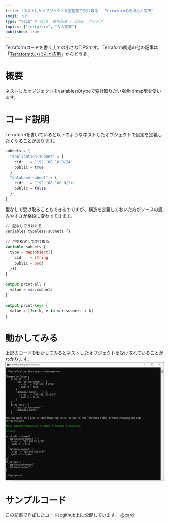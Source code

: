```yaml
---
title: "ネストしたオブジェクトを型指定で受け取る - Terraformのきほんと応用"
emoji: "🛴"
type: "tech" # tech: 技術記事 / idea: アイデア
topics: ["terraform", "入力変数"]
published: true
---
```

Terraformコードを書く上での小さなTIPSです。
Terraform関連の他の記事は「[Terraformのきほんと応用](https://zenn.dev/sway/articles/terraform_index_list)」からどうぞ。

# 概要
ネストしたオブジェクトをvariablesのtypeで受け取りたい場合はmap型を使います。

# コード説明
Terraformを書いていると以下のようなネストしたオブジェクトで設定を定義したくなることがあります。
```hcl:terraform.tfvars
subnets = {
  "application-subnet" = {
    cidr   = "192.168.10.0/24"
    public = true
  }
  "database-subnet" = {
    cidr   = "192.168.100.0/24"
    public = false
  }
}
```
型なしで受け取ることもできるのですが、構造を定義しておいた方がソースの読みやすさが格段に変わってきます。
```hcl:main.tf
// 型なしでうけとる
variables typeless-subnets {}

// 型を指定して受け取る
variable subnets {
  type = map(object({
    cidr   = string
    public = bool
  }))
}

output print-all {
  value = var.subnets
}

output print-keys {
  value = [for k, v in var.subnets : k]
}
```

# 動かしてみる
上記のコードを動かしてみるとネストしたオブジェクトを受け取れていることがわかります。
![run sample](/images/terraform_tips_nestobjarg/terraform_tips_nestobjarg_000.jpg)

# サンプルコード
この記事で作成したコードはgithub上に公開しています。
@[card](https://github.com/sway11466/zenn/tree/main/sample_codes/terraform_tips_nestobjarg)
